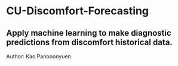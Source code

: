 # CU-Discomfort-Forecasting

## Apply machine learning to make diagnostic predictions from discomfort historical data.

Author: Kao Panboonyuen